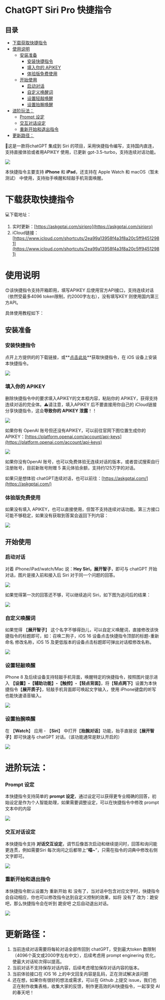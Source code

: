 # ChatGPT Siri Pro 快捷指令

## 目录

-   [下载获取快捷指令](#下载获取快捷指令)
-   [使用说明](#使用说明)
    -   [安装准备](#安装准备)
        -   [安装快捷指令](#安装快捷指令)
        -   [填入你的 APIKEY](#填入你的-APIKEY)
        -   [体验版免费使用](#体验版免费使用)
    -   [开始使用](#开始使用)
        -   [启动对话](#启动对话)
        -   [自定义唤醒词](#自定义唤醒词)
        -   [设置轻敲唤醒](#设置轻敲唤醒)
        -   [设置抬腕唤醒](#设置抬腕唤醒)
-   [进阶玩法：](#进阶玩法)
    -   [Prompt 设定](#Prompt-设定)
    -   [交互对话设定](#交互对话设定)
    -   [重新开始和退出指令](#重新开始和退出指令)
-   [更新路径：](#更新路径)

🎁这是一款将chatGPT 集成到 Siri 的项目，采用快捷指令编写，支持国内直连，支持直接体验或者用APIKEY 使用，已更新 gpt-3.5-turbo，支持连续对话功能。

![](https://picloud-1302482767.cos.ap-nanjing.myqcloud.com/20230307/79f697a3b2a18.png)

本快捷指令主要支持 **iPhone**  和  **iPad ​**，还支持在 Apple Watch 和 macOS（暂未测试） 中使用，支持抬手唤醒和轻敲手机背面唤醒。

# 下载获取快捷指令

💻下载地址：

1. 实时更新：[https://askgptai.com/siripro](https://askgptai.com/siripro)
2. iCloud链接：[https://www.icloud.com/shortcuts/2ea99a13958f4a3f8a20c5ff94512981](https://www.icloud.com/shortcuts/2ea99a13958f4a3f8a20c5ff94512981)

# 使用说明

😊该快捷指令支持开箱即用，填写APIKEY 后使用官方API接口，支持连续对话（依然受最多4096 token限制，约2000字左右），没有填写KEY 则使用国内第三方API。

具体使用教程如下：

## 安装准备

### **安装快捷指令**

点开上方提供的的下载链接，或**[点击此处](https://askgptai.com/siripro)**获取快捷指令，在 iOS 设备上安装本快捷指令。

![](https://picloud-1302482767.cos.ap-nanjing.myqcloud.com/20230309/45c9781b98fe2.png)

### **填入你的 APIKEY**

删除快捷指令中的要求填入APIKEY的文本框内容，粘贴你的 APIKEY，获得支持连续对话的完全体。⚠请注意，填入APIKEY 后不要直接用你自己的 iCloud链接分享快捷指令，这会**导致你的 APIKEY 泄露**！！

![](https://picloud-1302482767.cos.ap-nanjing.myqcloud.com/20230309/7b6127825440f.png)

如果你有 OpenAI 账号但还没有APIKEY，可以前往官网下图位置生成你的 APIKEY：[https://platform.openai.com/account/api-keys](https://platform.openai.com/account/api-keys)

![](https://picloud-1302482767.cos.ap-nanjing.myqcloud.com/20230308/33272423dd5c9.png)

如果你没有OpenAI 账号，也可以免费体验无连续对话的版本，或者尝试搜索自行注册账号，目前新账号附赠 5 美元体验余额，支持约125万字的对话。

如果只是想体验 chatGPT连续对话，也可以前往：[https://askgptai.com/](https://askgptai.com/)


### **体验版免费使用**

如果没有填入 APIKEY，也可以直接使用，但暂不支持连续对话功能。第三方接口可能不够稳定，如果没有获取到答案会返回下列内容：

![](https://picloud-1302482767.cos.ap-nanjing.myqcloud.com/20230309/101a1c6f62d32.jpg)

## 开始使用

### **启动对话**

对着 iPhone/iPad/watch/Mac 说：**Hey Siri，展开智子**，即可与 chatGPT 开始对话，图片是接入前和接入后 Siri 对于同一个问题的回答。

![](https://picloud-1302482767.cos.ap-nanjing.myqcloud.com/20230309/6e51cc8ffcaa7.jpg)

如果觉得第一次的回答还不够，可以继续追问 Siri，如下图为追问后的结果：

![](https://picloud-1302482767.cos.ap-nanjing.myqcloud.com/20230309/f7293c87414c2.jpg)

### **自定义唤醒词**

如果觉得 【**展开智子**】 这个名字不够得劲儿，可以自定义唤醒词，直接修改该快捷指令的标题即可，如：召唤二狗子，iOS 16 设备点击快捷指令顶部的标题-重新命名 修改名称，iOS 15 及更低版本的设备点击标题即可弹出对话框修改名称。

![](https://picloud-1302482767.cos.ap-nanjing.myqcloud.com/20230309/9dd5ce36acdb7.png)

### **设置轻敲唤醒**

iPhone 8 及后续设备支持轻敲手机背面，唤醒特定的快捷指令，按照图片提示进入 **【设置】-【辅助功能】-【触控】-【轻点背面】**，将【**轻点两下**】设置为本快捷指令【**展开质子**】，轻敲手机背面即可唤起文字输入，使用 iPhone键盘的听写也能快速语音输入。

![](https://picloud-1302482767.cos.ap-nanjing.myqcloud.com/20230309/c8669f0af6236.jpg)

### **设置抬腕唤醒**

在 【**Watch**】 应用 - 【**Siri**】 中打开【**抬腕对话**】功能，抬手直接说【**展开智子**】即可快速与 chatGPT 对话。（该功能通常是默认开启的）

![](https://picloud-1302482767.cos.ap-nanjing.myqcloud.com/20230309/34f136db11aca.jpg)

# 进阶玩法：

### **Prompt 设定**

本快捷指令支持简单的 **prompt 设定**，通过设定可以获得更专业精确的回答，初始设定是作为个人智能助理，如果需要调整设定，可以在快捷指令中修改 prompt 文本中的内容

![](https://picloud-1302482767.cos.ap-nanjing.myqcloud.com/20230309/770fa260e05b1.png)

### **交互对话**设定

本快捷指令支持 **对话交互设定**，调节后像首次启动和继续提问时，回答和询问能更连贯，例如需要Siri 每次询问之后都带上“**喵~**”，只需在指令的词典中修改右侧文字即可。

![](https://picloud-1302482767.cos.ap-nanjing.myqcloud.com/20230309/ce2658e9076f9.jpg)

### **重新开始和退出指令**

本快捷指令默认设置为 重新开始 和 没有了，当对话中包含对应文字时，快捷指令会自动相应，你也可以修改指令达到自定义控制的效果，如将 没有了 改为：跪安吧，那么快捷指令会在听到 跪安吧 之后自动退出对话。

![](https://picloud-1302482767.cos.ap-nanjing.myqcloud.com/20230309/c09042b0c9352.jpg)

# 更新路径：

1. 当前连续对话需要将每轮对话全部传回到 chatGPT，受到最大token 数限制（4096个英文或2000字左右中文），后续考虑用 prompt enginering 优化，使最大对话轮次得以提高。
2. 当前对话不支持保存对话内容，后续考虑增加保存对话内容的版本。
3. 当前体验接口在 iOS 16 上的中文回复内容是乱码，正在测试解决该问题
4. 还在想，如果你有很好的想法或需求，可以在 Github 上提交 issue，我们也正在制作收集表格，收集大家的反馈，制作更高效的AI快捷指令，一起享受 AI 的春天吧！
